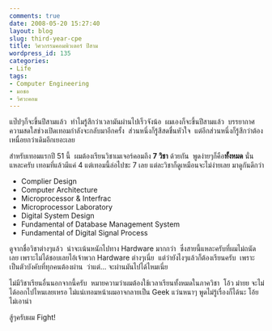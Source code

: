 ```yaml
---
comments: true
date: 2008-05-20 15:27:40
layout: blog
slug: third-year-cpe
title: วิศวกรรมคอมพิวเตอร์ ปีสาม
wordpress_id: 135
categories:
- Life
tags:
- Computer Engineering
- มอชอ
- วิศวะคอม
---
```


แป๊ปๆก็จะขึ้นปีสามแล้ว  ทำไมรู้สึกว่าเวลามันผ่านไปเร็วจังน้อ  ผมเองก็จะขึ้นปีสามแล้ว  บรรยากาศความสดใสช่วงเปิดเทอมกำลังจะกลับมาอีกครั้ง  ส่วนหนึ่งก็รู้สึสดชื่นหัวใจ  แต่อีกส่วนหนึ่งก็รู้สึกว่าต้องเหนื่อยกว่าเดิมอีกเยอะเลย

สำหรับเทอมแรกปี 51 นี้  ผมต้องเรียนวิชาเมเจอร์คอมถึง **7 วิชา** ด้วยกัน  พูดง่ายๆก็คือ**ทั้งหมด** นั่นแหละครับ เทอมที่แล้วมีแค่ 4 แต่เทอมนี้ล่อไปซะ 7 เลย แต่ละวิชาก็ดูเหมือนจะไม่ง่ายเลย มาดูกันดีกว่า

* Complier Design
* Computer Architecture
* Microprocessor & Interfrac
* Microprocessor Laboratory
* Digital System Design
* Fundamental of Database Management System
* Fundamental of Digital Signal Process

ดูจากชื่อวิชาต่างๆแล้ว  น่าจะเน้นหนักไปทาง Hardware มากกว่า  ซึ่งสายนี้แหละครับที่ผมไม่ถนัดเลย เพราะไม่ได้ชอบเลยไอ้เจ้าพวก Hardware ต่างๆเนี่ย  แต่ว่ายังไงๆแล้วก็ต้องเรียนครับ  เพราะเป็นตัวบังคับที่ทุกคนต้องผ่าน  ว่าแต่... จะผ่านมันไปได้ไหมเนี่ย

ไม่มีวิชาเรียนอื่นนอกจากนี้ครับ  หมายความว่าผมต้องใช้เวลาเรียนทั้งหมดในภาควิชา  โอ้ว ม่ายย จะไม่ได้ออกไปไหนเลยเหรอ ไม่แน่เทอมหน้าผมอาจกลายเป็น Geek แว่นหนาๆ พูดไม่รู้เรื่องก็ได้นะ โอ้ย ไม่เอาน่า

สู้ๆครับผม Fight!
